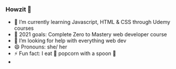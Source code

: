 ### Howzit 👋

<!--
**LitttleLeah/LitttleLeah** is a ✨ _special_ ✨ repository because its `README.md` (this file) appears on your GitHub profile. 

- 🔭 I’m currently working on ... 
- 👯 I’m looking to collaborate on ...
- 💬 Ask me about
- 📫 How to reach me: ...... -->

- 🌱 I’m currently learning Javascript, HTML & CSS through Udemy courses
- 🥅 2021 goals: Complete Zero to Mastery web developer course
- 🤔 I’m looking for help with everything web dev 
- 😄 Pronouns: she/ her 
- ⚡ Fun fact: I eat 🍿 popcorn with a spoon 🥄
- 

